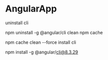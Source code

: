 # AngularApp
uninstall cli

npm uninstall -g @angular/cli
clean npm cache

npm cache clean --force
install cli

npm install -g @angular/cli@8.3.29